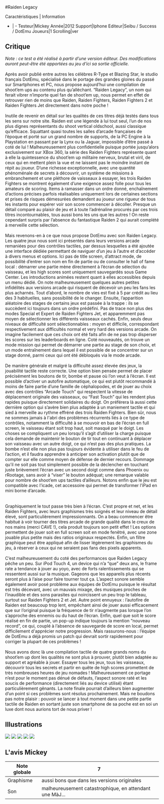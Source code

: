 #Raiden Legacy

Caractéristiques | Information
- | -
Testeur|Mickey
Année|2012
Support|Iphone
Editeur|Seibu / Success / DotEmu
Joueurs|1
Scrolling|ver

## Critique
<i>Note : ce test a été réalisé à partir d’une version éditeur. Des modifications auront peut-être été apportées au jeu d’ici sa sortie officielle.</i><br/><br/>Après avoir publié entre autres les célèbres R-Type et Blazing Star, le studio français DotEmu, spécialisé dans le portage des grandes gloires du passé sur Smartphones et PC, nous propose aujourd’hui une compilation de shoot’em ups au contenu plus qu’alléchant. “Raiden Legacy”, un nom qui ferait vibrer n’importe quel fan de shoot’em up, nous permet en effet de retrouver rien de moins que Raiden, Raiden Fighters, Raiden Fighters 2 et Raiden Fighters Jet directement dans notre poche !<br/><br/>Inutile de revenir en détail sur les qualités de ces titres déjà testés dans tous les sens sur notre site. Raiden est une légende à lui tout seul, l’un de nos plus dignes représentants du shoot vertical oldschool, aussi classique qu’efficace. Squattant quasi toutes les salles d’arcade françaises de l’époque et porté sur un grand nombre de supports, de la PC Engine à la Playstation en passant par la Lynx ou la Jaguar, impossible d’être passé à coté de lui ! Malheureusement plus confidentielle puisque portée jusqu’alors exclusivement sur XBox 360, la série des Raiden Fighters représente quant à elle la quintessence du shoot’em up militaire nerveux, brutal et viril, de ceux qui en mettent plein la vue et ne laissent pas le moindre instant de répit au joueur. D’une richesse exceptionnelle, avec une quantité phénoménale de secrets à découvrir, un système de missions à embranchement et une pléthore de vaisseaux à essayer, les trois Raiden Fighters se montrent également d’une exigence assez folle pour tous les amateurs de scoring. Items à ramasser dans un ordre donné, enchaînement d’actions précises parfois réalisables uniquement lors de certaines sections et prises de risques démesurées demandent au joueur une rigueur de tous les instants pour espérer voir son score commencer à décoller. Presque un détail comparé au plaisir de jeu et à toute l’adrénaline procurés par ces trois titres incontournables, tous aussi bons les uns que les autres ! On reste cependant surpris par l’absence du fantastique Raiden 2 qui aurait complété à merveille cette sélection.<br/><br/>Mais revenons-en à ce que nous propose DotEmu avec son Raiden Legacy. Les quatre jeux nous sont ici présentés dans leurs versions arcade remaniées pour des contrôles tactiles, par dessus lesquelles a été ajoutée une interface dédiée permettant de naviguer d’un jeu à l’autre et d’accéder à divers menus et options. Ici pas de title screen, d’attract mode, de possibilité d’entrer son nom en fin de partie ou de consulter le hall of fame local : démarrer une partie mène directement à l’écran de sélection du vaisseau, et les high scores sont uniquement sauvegardés sous Game Center. Les introductions animées restent quant à elles accessibles depuis un menu dédié. On note malheureusement quelques autres petites infidélités aux versions arcade qui risquent de décevoir un peu les fans les plus acharnés. Tout d’abord, le nombre de vies est fixé à 5 par crédit au lieu des 3 habituelles, sans possibilité de le changer. Ensuite, l’apparition aléatoire des stages de certains jeux est passée à la trappe : ils se succèdent ici toujours dans un ordre prédéfini. Pas de trace non plus des modes Special et Expert de Raiden Fighters Jet, et apparemment pas moyen de sélectionner les différents vaisseaux cachés. Enfin, seuls deux niveaux de difficulté sont sélectionnables : moyen et difficile, correspondant respectivement aux difficultés normal et very hard des versions arcade. On imagine facilement que ces choix ont été faits afin de ne pas trop disperser les scores sur les leaderboards en ligne. Coté nouveautés, on trouve un mode mission qui permet de démarrer une partie au stage de son choix, et un mode entraînement dans lequel il est possible de se concentrer sur un stage donné, parmi ceux qui ont été débloqués via le mode arcade.<br/><br/>De manière générale et malgré la difficulté assez élevée des jeux, la jouabilité tactile reste correcte. Une option bien pensée permet de placer précisément les boutons de tir, bombe et pause où l’on veut à l’écran. Il est possible d’activer un autofire automatique, ce qui est plutôt recommandé à moins de faire partie d’une famille de céphalopodes, et de jouer au choix avec des contrôles “Arcade Touch” qui respectent la vitesse de déplacement originale des vaisseaux, ou “Fast Touch” qui les rendent plus rapides puisque directement solidaires du doigt. On préférera là aussi cette dernière option qui s’avère bien plus adaptée à un maniement tactile et qui sied à merveille au rythme effréné des trois Raiden Fighters. Bien sûr, nous ne sommes jamais à l'abri des problèmes récurrents liés à ce type de contrôles, notamment la difficulté à se mouvoir en bas de l’écran en full screen, le vaisseau étant soit trop haut, soit masqué par le doigt. Les choses se compliquent un peu lorsqu’il s’agit d’utiliser la charge puisque cela demande de maintenir le bouton de tir tout en continuant à déplacer son vaisseau avec un autre doigt, ce qui n’est pas des plus pratiques. La bombe n’est elle non plus pas toujours évidente à utiliser dans le feu de l’action, et il faudra apprendre à anticiper son activation plutôt que de compter sur elle comme moyen de défense de dernier recours. Dommage qu’il ne soit pas tout simplement possible de la déclencher en touchant juste brièvement l’écran avec un second doigt comme dans Phoenix ou rRootage, sans avoir à “viser” le bouton adéquat; une remarque valable pour nombre de shoot’em ups tactiles d’ailleurs. Notons enfin que le jeu est compatible avec l’icade, cet accessoire qui permet de transformer l’iPad en mini borne d’arcade.<br/><br/><br/>Graphiquement le tout passe très bien à l’écran. C’est propre et net, et les Raiden Fighters, avec leurs graphismes très soignés et leur niveau de détail élevé, sont particulièrement impressionnants. On a beau commencer être habitué à voir tourner des titres arcade de grande qualité dans le creux de nos mains (merci CAVE !), cela produit toujours son petit effet ! Les options permettent de jouer soit en full screen soit en mode fenêtré, avec une zone jouable plus petite mais des ratios originaux respectés. Enfin, un filtre graphique peut être appliqué afin de lisser légèrement les graphismes du jeu, à réserver à ceux qui ne seraient pas fans des pixels apparents.<br/><br/>C’est malheureusement du coté des performances que Raiden Legacy pêche un peu. Sur iPod Touch 4, un device qui n’a “que” deux ans, le frame rate a tendance à jouer au yoyo, avec de forts ralentissements qui se ressentent aussi sur la musique. Gageons que les appareils plus récents seront plus à l’aise pour faire tourner tout ça. L’aspect sonore semble également avoir posé problème aux équipes de DotEmu puisque le résultat est très décevant, avec un mauvais mixage, des musiques proches de l’inaudible et des sons parasites qui noircissent un peu trop le tableau, surtout sur Raiden Fighters 2 et Jet. Autre point ennuyeux : l’autofire de Raiden est beaucoup trop lent, empêchant ainsi de jouer aussi efficacement que sur l’original puisque la fréquence de tir n’augmente pas lorsque l’on s’approche des ennemis ou du haut de l’écran. Enfin, quel que soit le score réalisé en fin de partie, un pop-up indique toujours la mention “nouveau record”, ce qui, couplé à l’absence de sauvegarde de score en local, permet difficilement d'apprécier notre progression. Mais rassurons-nous : l’équipe de DotEmu a déjà promis un patch qui devrait sortir rapidement pour corriger la plupart de ces problèmes !<br/><br/>Nous avons donc là une compilation tactile de quatre grands noms du shoot’em up dont les qualités ne sont plus à prouver, plutôt bien adaptée au support et agréable à jouer. Essayer tous les jeux, tous les vaisseaux, découvrir tous les secrets et partir en quête de high scores promettent de très nombreuses heures de jeu nomades ! Malheureusement ce portage n’est pour le moment pas dénué de défauts, l’aspect sonore raté et les soucis de performance (directement liés au device utilisé) étant particulièrement gênants. La note finale pourrait d’ailleurs bien augmenter d’un point si ces problèmes sont résolus prochainement. Mais ne boudons pas notre plaisir : pouvoir se lancer à tout moment dans une petite partie tactile de Raiden en sortant juste son smartphone de sa poche est en soi un luxe dont nous aurions tort de nous priver !

## Illustrations
![](http://www.shmup.com/images/thumbs/img_fiche_1_1542.png)
![](http://www.shmup.com/images/thumbs/img_fiche_2_1542.png)
![](http://www.shmup.com/images/thumbs/img_fiche_3_1542.png)
![](http://www.shmup.com/images/thumbs/img_fiche_4_1542.png)
![](http://www.shmup.com/images/thumbs/img_fiche_5_1542.png)

## L'avis Mickey
Note globale|7
-|-
Graphisme|aussi bons que dans les versions originales
Son|malheureusement catastrophique, en attendant une MàJ...
